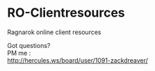 # RO-Clientresources
Ragnarok online client resources

Got questions?  <br>
PM me : <br>
http://hercules.ws/board/user/1091-zackdreaver/
